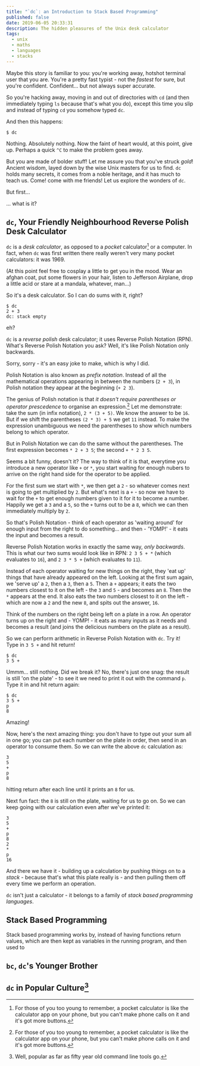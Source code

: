 ```yaml
---
title: "`dc`: an Introduction to Stack Based Programming"
published: false
date: 2019-06-05 20:33:31
description: The hidden pleasures of the Unix desk calculator
tags:
  - unix
  - maths
  - languages
  - stacks
---
```


Maybe this story is familiar to you: you're working away, hotshot terminal user
that you are. You're a pretty fast typist - not the _fastest_ for sure, but
you're confident. Confident... but not always super accurate.

So you're hacking away, moving in and out of directories with `cd` (and then
immediately typing `ls` because that's what you do), except this time you slip
and instead of typing `cd` you somehow typed `dc`.

And then this happens:


```shell
$ dc

```

Nothing. Absolutely nothing. Now the faint of heart would, at this point, give
up. Perhaps a quick `^C` to make the problem goes away.

But you are made of bolder stuff! Let me assure you that you've struck _gold_!
Ancient wisdom, layed down by the wise Unix masters for us to find. `dc` holds
many secrets, it comes from a noble heritage, and it has much to teach us. Come!
come with me friends! Let us explore the wonders of `dc`.

But first...

... what is it?

## `dc`, Your Friendly Neighbourhood Reverse Polish Desk Calculator

`dc` is a _desk calculator_, as opposed to a _pocket_ calculator[^1] or a computer.
In fact, when `dc` was first written there really weren't very many pocket
calculators: it was 1969.

(At this point feel free to cosplay a little to get you in the mood. Wear an
afghan coat, put some flowers in your hair, listen to Jefferson Airplane, drop
a little acid or stare at a mandala, whatever, man...)

So it's a desk calculator. So I can do sums with it, right?

```shell
$ dc
2 + 3
dc: stack empty
```

eh?

`dc` is a _reverse polish_ desk calculator; it uses Reverse Polish Notation
(RPN). What's Reverse Polish Notation you ask? Well, it's like Polish Notation
only backwards.

Sorry, sorry - it's an easy joke to make, which is why I did.

Polish Notation is also known as _prefix notation_. Instead of all the
mathematical operations appearing in between the numbers (`2 + 3`), in Polish
notation they appear at the beginning (`+ 2 3`).

The genius of Polish notation is that _it doesn't require parentheses or
operator prescedence_  to organise an expression.[^1] Let me demonstrate: take
the sum (in infix notation), `2 * (3 + 5)`. We know the answer to be `16`. But
if we shift the parentheses `(2 * 3) + 5` we get `11` instead. To make the
expression unambiguous we need the parentheses to show which numbers belong to
which operator.

But in Polish Notation we can do the same without the parentheses. The first
expression becomes `* 2 + 3 5`; the second `+ * 2 3 5`.

Seems a bit funny, doesn't it? The way to think of it is that, everytime you
introduce a new operator like `+` or `*`, you start waiting for enough nubers to
arrive on the right hand side for the operator to be applied.

For the first sum we start with `*`, we then get a `2` - so whatever comes next
is going to get multiplied by `2`. But what's next is a `+` - so now we have to
wait for the `+` to get enough numbers given to it for it to become a number.
Happily we get a `3` and a `5`, so the `+` turns out to be a `8`, which we can
then immediately multiply by `2`.

So that's Polish Notation - think of each operator as 'waiting around' for
enough input from the right to do something... and then - 'YOMP!' - it eats the
input and becomes a result.

Reverse Polish Notation works in exactly the same way, _only backwards_. This is
what our two sums would look like in RPN: `2 3 5 + *` (which evaluates to `16`),
and `2 3 * 5 +` (which evaluates to `11`).

Instead of each operator waiting for new things on the right, they 'eat up'
things that have already appeared on the left. Looking at the first sum again,
we 'serve up' a `2`, then a `3`, then a `5`. Then a `+` appears; it eats the two
numbers closest to it on the left - the `3` and `5` - and becomes an `8`. Then
the `*` appears at the end. It also eats the two numbers closest to it on the
left - which are now a `2` and the new `8`, and spits out the answer, `16`.

Think of the numbers on the right being left on a plate in a row. An operator
turns up on the right and - YOMP! - it eats as many inputs as it needs and
becomes a result (and joins the delicious numbers on the plate as a result).

So we can perform arithmetic in Reverse Polish Notation with `dc`. Try it! Type
in `3 5 +` and hit return!

```shell
$ dc
3 5 +

```

Ummm... still nothing. Did we break it? No, there's just one snag: the result is
still 'on the plate' - to see it we need to print it out with the command `p`.
Type it in and hit return again:

```shell
$ dc
3 5 +
p
8
```

Amazing!

Now, here's the next amazing thing: you don't have to type out your sum all in
one go; you can put each number on the plate in order, then send in an operator
to consume them. So we can write the above `dc` calculation as:

```shell
3
5
+
p
8
```

hitting return after each line until it prints an `8` for us.

Next fun fact: the `8` is still on the plate, waiting for us to go on. So we can
keep going with our calculation even after we've printed it:

```shell
3
5
+
p
8
2
*
p
16
```

And there we have it - building up a calculation by pushing things on to
a _stack_ - because that's what this plate really is - and then pulling them off
every time we perform an operation.

`dc` isn't just a calculator - it belongs to a family of  _stack based
programming languages_.

## Stack Based Programming

Stack based programming works by, instead of having functions return values,
which are then kept as variables in the running program, and then used
to 

## `bc`, `dc`'s Younger Brother

## `dc` in Popular Culture[^3]



[^1]: For those of you too young to remember, a pocket calculator is like the
  calculator app on your phone, but you can't make phone calls on it and it's
  got more buttons.
[^2]: Ironically, the most popular family of programming languages that uses
  Polish Notation is Lisp, _which is full of parentheses_.
[^3]: Well, popular as far as fifty year old command line tools go.
